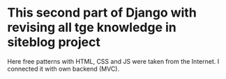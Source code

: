 # This second part of Django with revising all tge knowledge in siteblog project
Here free patterns with HTML, CSS and JS were taken from the Internet. I connected it with own backend (MVC).
